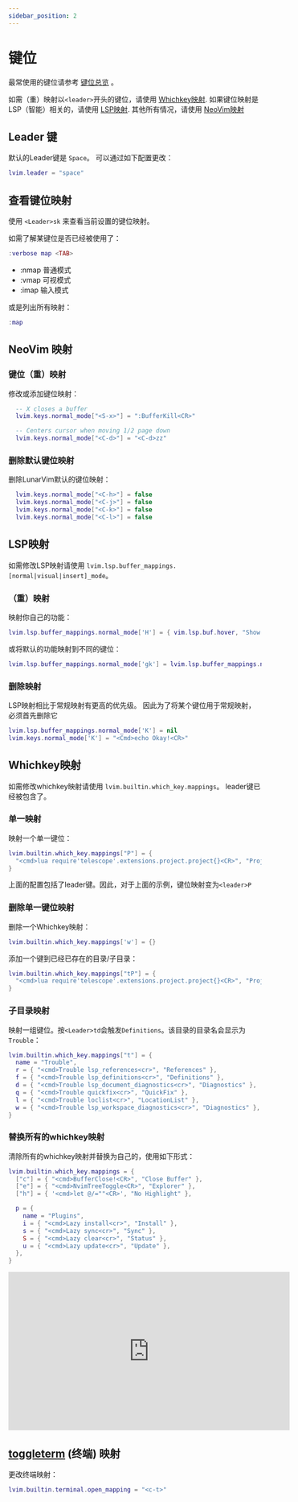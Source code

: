 ```yaml
---
sidebar_position: 2
---
```


# 键位

最常使用的键位请参考 [键位总览](../beginners-guide/keybinds-overview.md) 。

如需（重）映射以`<leader>`开头的键位，请使用 [Whichkey映射](#whichkey-bindings).
如果键位映射是LSP（智能）相关的，请使用 [LSP映射](#lsp-bindings).
其他所有情况，请使用 [NeoVim映射](#neovim-mappings)

## Leader 键

默认的Leader键是 `Space`。 可以通过如下配置更改：

```lua
lvim.leader = "space"
```

## 查看键位映射

使用 `<Leader>sk` 来查看当前设置的键位映射。

如需了解某键位是否已经被使用了：

```lua
:verbose map <TAB>
```

- :nmap 普通模式
- :vmap 可视模式
- :imap 输入模式

或是列出所有映射：

```lua
:map
```

## NeoVim 映射

### 键位（重）映射

修改或添加键位映射：

```lua
  -- X closes a buffer
  lvim.keys.normal_mode["<S-x>"] = ":BufferKill<CR>"

  -- Centers cursor when moving 1/2 page down
  lvim.keys.normal_mode["<C-d>"] = "<C-d>zz"
```

### 删除默认键位映射

删除LunarVim默认的键位映射：

```lua
  lvim.keys.normal_mode["<C-h>"] = false
  lvim.keys.normal_mode["<C-j>"] = false
  lvim.keys.normal_mode["<C-k>"] = false
  lvim.keys.normal_mode["<C-l>"] = false
```

## LSP映射

如需修改LSP映射请使用 `lvim.lsp.buffer_mappings.[normal|visual|insert]_mode`。

### （重）映射

映射你自己的功能：

```lua
lvim.lsp.buffer_mappings.normal_mode['H'] = { vim.lsp.buf.hover, "Show documentation" }
```

或将默认的功能映射到不同的键位：

```lua
lvim.lsp.buffer_mappings.normal_mode['gk'] = lvim.lsp.buffer_mappings.normal_mode['K']
```

### 删除映射

LSP映射相比于常规映射有更高的优先级。
因此为了将某个键位用于常规映射，必须首先删除它

```lua
lvim.lsp.buffer_mappings.normal_mode['K'] = nil
lvim.keys.normal_mode['K'] = "<Cmd>echo Okay!<CR>"
```

## Whichkey映射

如需修改whichkey映射请使用 `lvim.builtin.which_key.mappings`。
leader键已经被包含了。

### 单一映射

映射一个单一键位：

```lua
lvim.builtin.which_key.mappings["P"] = {
  "<cmd>lua require'telescope'.extensions.project.project{}<CR>", "Projects"
}
```

上面的配置包括了leader键。因此，对于上面的示例，键位映射变为`<leader>P`

### 删除单一键位映射

删除一个Whichkey映射：

```lua
lvim.builtin.which_key.mappings['w'] = {}
```

添加一个键到已经已存在的目录/子目录：

```lua
lvim.builtin.which_key.mappings["tP"] = {
  "<cmd>lua require'telescope'.extensions.project.project{}<CR>", "Projects"
}
```

### 子目录映射

映射一组键位。按`<Leader>td`会触发`Definitions`。该目录的目录名会显示为`Trouble`：

```lua
lvim.builtin.which_key.mappings["t"] = {
  name = "Trouble",
  r = { "<cmd>Trouble lsp_references<cr>", "References" },
  f = { "<cmd>Trouble lsp_definitions<cr>", "Definitions" },
  d = { "<cmd>Trouble lsp_document_diagnostics<cr>", "Diagnostics" },
  q = { "<cmd>Trouble quickfix<cr>", "QuickFix" },
  l = { "<cmd>Trouble loclist<cr>", "LocationList" },
  w = { "<cmd>Trouble lsp_workspace_diagnostics<cr>", "Diagnostics" },
}
```

### 替换所有的whichkey映射

清除所有的whichkey映射并替换为自己的，使用如下形式：

```lua
lvim.builtin.which_key.mappings = {
  ["c"] = { "<cmd>BufferClose!<CR>", "Close Buffer" },
  ["e"] = { "<cmd>NvimTreeToggle<CR>", "Explorer" },
  ["h"] = { '<cmd>let @/=""<CR>', "No Highlight" },

  p = {
    name = "Plugins",
    i = { "<cmd>Lazy install<cr>", "Install" },
    s = { "<cmd>Lazy sync<cr>", "Sync" },
    S = { "<cmd>Lazy clear<cr>", "Status" },
    u = { "<cmd>Lazy update<cr>", "Update" },
  },
}
```

<iframe width="560" height="315" src="https://www.youtube.com/embed/BdoizYjJHis" title="YouTube video player" frameborder="0" allow="accelerometer; autoplay; clipboard-write; encrypted-media; gyroscope; picture-in-picture" allowfullscreen="1"></iframe>

## [toggleterm](https://github.com/akinsho/toggleterm.nvim) (终端) 映射

更改终端映射：

```lua
lvim.builtin.terminal.open_mapping = "<c-t>"
```
